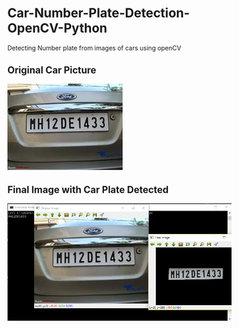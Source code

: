 # Car-Number-Plate-Detection-OpenCV-Python
Detecting Number plate from images of cars using openCV

## Original Car Picture
![alt text](https://github.com/faryal6/License_plate_detection/blob/master/CAR%20IMAGE.jpeg)

## Final Image with Car Plate Detected
![alt text](https://github.com/faryal6/License_plate_detection/blob/master/OUTPUT.png)
